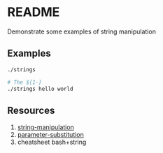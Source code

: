 # README
Demonstrate some examples of string manipulation

## Examples
```sh
./strings

# The ${1-}
./strings hello world
```

## Resources 

1. [string-manipulation](https://www.tldp.org/LDP/abs/html/string-manipulation.html)
1. [parameter-substitution](https://www.tldp.org/LDP/abs/html/parameter-substitution.html#PARAMSUBREF) 
1. cheatsheet bash+string



